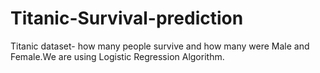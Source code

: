 # Titanic-Survival-prediction

Titanic dataset- how many people survive and how many were Male and Female.We are using Logistic Regression Algorithm.
